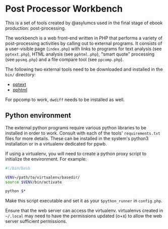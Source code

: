 # Post Processor Workbench

This is a set of tools created by @asylumcs used in the final stage of ebook
production: post-processing.

The workbench is a web front-end written in PHP that performs a variety
of post-processing activities by calling out to external programs.
It consists of a user-visible page (`index.php`) with links to programs for
text analysis (see `pptext.php`), HTML analysis (see `pphtml.php`),
"smart quote" processing (see `ppsmq.php`) and a file compare tool
(see `ppcomp.php`).

The following two external tools need to be downloaded and installed
in the `bin/` directory:
* [pptext](https://github.com/DistributedProofreaders/pptext)
* [pphtml](https://github.com/DistributedProofreaders/pphtml)

For ppcomp to work, `dwdiff` needs to be installed as well.

## Python environment

The external python programs require various python libraries to be installed
in order to work. Consult with each of the tools' `requirements.txt` files
for more details. These can be installed in the system's python3 installation
or in a virtualenv dedicated for ppwb.

If using a virtualenv, you will need to create a python proxy script to
initialize the environment. For example:

```bash
#!/bin/bash

VENV=/path/to/virtualenv/basedir/
source $VENV/bin/activate

python $*
```

Make this script executable and set it as your `$python_runner` in `config.php`.

Ensure that the web server can access the virtualenv. virtualenvs created
in `~/.local` may need to have the permissions updated (o+x) to allow the
web server sufficient permissions.
